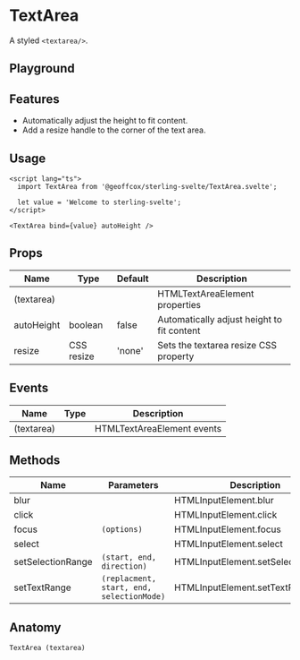 <script>
    import Playground from './TextAreaPlayground.svelte';
</script>

# TextArea

A styled `<textarea/>`.

## Playground

<Playground />

## Features

- Automatically adjust the height to fit content.
- Add a resize handle to the corner of the text area.

## Usage

```svelte
<script lang="ts">
  import TextArea from '@geoffcox/sterling-svelte/TextArea.svelte';

  let value = 'Welcome to sterling-svelte';
</script>

<TextArea bind={value} autoHeight />
```

## Props

| Name       | Type       | Default | Description                                |
| ---------- | ---------- | ------- | ------------------------------------------ |
| (textarea) |            |         | HTMLTextAreaElement properties             |
| autoHeight | boolean    | false   | Automatically adjust height to fit content |
| resize     | CSS resize | 'none'  | Sets the textarea resize CSS property      |

## Events

| Name       | Type | Description                |
| ---------- | ---- | -------------------------- |
| (textarea) |      | HTMLTextAreaElement events |

## Methods

| Name              | Parameters                                | Description                        |
| ----------------- | ----------------------------------------- | ---------------------------------- |
| blur              |                                           | HTMLInputElement.blur              |
| click             |                                           | HTMLInputElement.click             |
| focus             | `(options)`                               | HTMLInputElement.focus             |
| select            |                                           | HTMLInputElement.select            |
| setSelectionRange | `(start, end, direction)`                 | HTMLInputElement.setSelectionRange |
| setTextRange      | `(replacment, start, end, selectionMode)` | HTMLInputElement.setTextRange      |

## Anatomy

```
TextArea (textarea)
```
